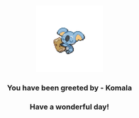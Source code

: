 <p align="center">
    <img src="https://raw.githubusercontent.com/PokeAPI/sprites/master/sprites/pokemon/775.png" width="150" height="150">
</p>
<h3 align="center">You have been greeted by - <b>Komala</b></h3>
<h3 align="center">Have a wonderful day!</h3>
